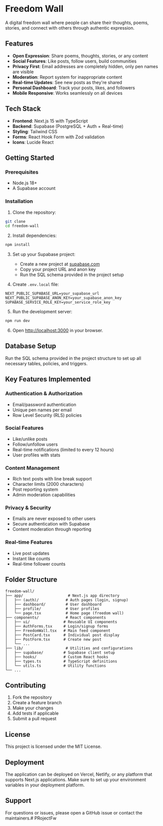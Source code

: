 # Freedom Wall

A digital freedom wall where people can share their thoughts, poems, stories, and connect with others through authentic expression.

## Features

- **Open Expression**: Share poems, thoughts, stories, or any content
- **Social Features**: Like posts, follow users, build communities
- **Privacy First**: Email addresses are completely hidden, only pen names are visible
- **Moderation**: Report system for inappropriate content
- **Real-time Updates**: See new posts as they're shared
- **Personal Dashboard**: Track your posts, likes, and followers
- **Mobile Responsive**: Works seamlessly on all devices

## Tech Stack

- **Frontend**: Next.js 15 with TypeScript
- **Backend**: Supabase (PostgreSQL + Auth + Real-time)
- **Styling**: Tailwind CSS
- **Forms**: React Hook Form with Zod validation
- **Icons**: Lucide React

## Getting Started

### Prerequisites

- Node.js 18+ 
- A Supabase account

### Installation

1. Clone the repository:
```bash
git clone 
cd freedom-wall
```

2. Install dependencies:
```bash
npm install
```

3. Set up your Supabase project:
   - Create a new project at [supabase.com](https://supabase.com)
   - Copy your project URL and anon key
   - Run the SQL schema provided in the project setup

4. Create `.env.local` file:
```env
NEXT_PUBLIC_SUPABASE_URL=your_supabase_url
NEXT_PUBLIC_SUPABASE_ANON_KEY=your_supabase_anon_key
SUPABASE_SERVICE_ROLE_KEY=your_service_role_key
```

5. Run the development server:
```bash
npm run dev
```

6. Open [http://localhost:3000](http://localhost:3000) in your browser.

## Database Setup

Run the SQL schema provided in the project structure to set up all necessary tables, policies, and triggers.

## Key Features Implemented

### Authentication & Authorization
- Email/password authentication
- Unique pen names per email
- Row Level Security (RLS) policies

### Social Features
- Like/unlike posts
- Follow/unfollow users
- Real-time notifications (limited to every 12 hours)
- User profiles with stats

### Content Management
- Rich text posts with line break support
- Character limits (2000 characters)
- Post reporting system
- Admin moderation capabilities

### Privacy & Security
- Emails are never exposed to other users
- Secure authentication with Supabase
- Content moderation through reporting

### Real-time Features
- Live post updates
- Instant like counts
- Real-time follower counts

## Folder Structure

```
freedom-wall/
├── app/                    # Next.js app directory
│   ├── (auth)/            # Auth pages (login, signup)
│   ├── dashboard/         # User dashboard
│   ├── profile/           # User profiles
│   └── page.tsx           # Home page (freedom wall)
├── components/            # React components
│   ├── ui/               # Reusable UI components
│   ├── AuthForms.tsx     # Login/signup forms
│   ├── FreedomWall.tsx   # Main feed component
│   ├── PostCard.tsx      # Individual post display
│   ├── PostForm.tsx      # Create new post
│   └── ...
├── lib/                   # Utilities and configurations
│   ├── supabase/         # Supabase client setup
│   ├── hooks/            # Custom React hooks
│   ├── types.ts          # TypeScript definitions
│   └── utils.ts          # Utility functions
└── ...
```

## Contributing

1. Fork the repository
2. Create a feature branch
3. Make your changes
4. Add tests if applicable
5. Submit a pull request

## License

This project is licensed under the MIT License.

## Deployment

The application can be deployed on Vercel, Netlify, or any platform that supports Next.js applications. Make sure to set up your environment variables in your deployment platform.

## Support

For questions or issues, please open a GitHub issue or contact the maintainers.# PRojectFw
